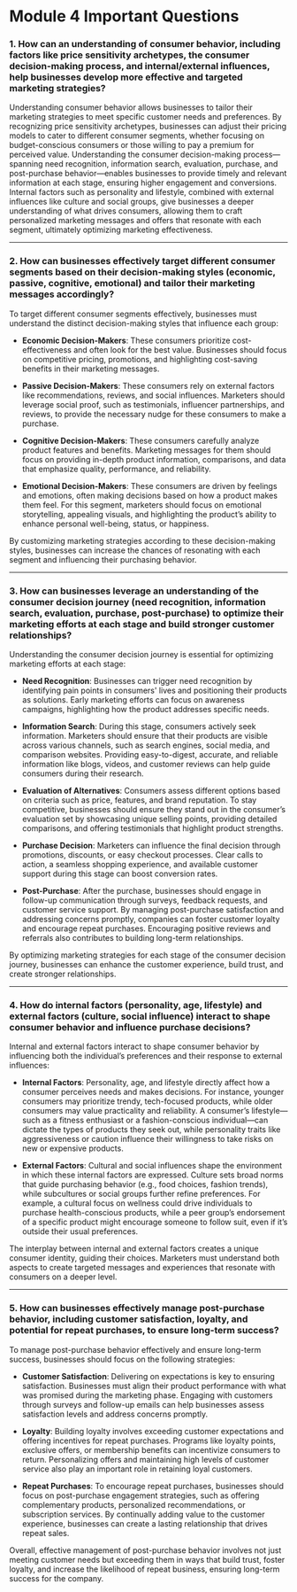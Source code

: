 # Module 4 Important Questions

### 1. How can an understanding of consumer behavior, including factors like price sensitivity archetypes, the consumer decision-making process, and internal/external influences, help businesses develop more effective and targeted marketing strategies?

Understanding consumer behavior allows businesses to tailor their marketing strategies to meet specific customer needs and preferences. By recognizing price sensitivity archetypes, businesses can adjust their pricing models to cater to different consumer segments, whether focusing on budget-conscious consumers or those willing to pay a premium for perceived value. Understanding the consumer decision-making process—spanning need recognition, information search, evaluation, purchase, and post-purchase behavior—enables businesses to provide timely and relevant information at each stage, ensuring higher engagement and conversions. Internal factors such as personality and lifestyle, combined with external influences like culture and social groups, give businesses a deeper understanding of what drives consumers, allowing them to craft personalized marketing messages and offers that resonate with each segment, ultimately optimizing marketing effectiveness.

---

### 2. How can businesses effectively target different consumer segments based on their decision-making styles (economic, passive, cognitive, emotional) and tailor their marketing messages accordingly?

To target different consumer segments effectively, businesses must understand the distinct decision-making styles that influence each group:

- **Economic Decision-Makers**: These consumers prioritize cost-effectiveness and often look for the best value. Businesses should focus on competitive pricing, promotions, and highlighting cost-saving benefits in their marketing messages.
  
- **Passive Decision-Makers**: These consumers rely on external factors like recommendations, reviews, and social influences. Marketers should leverage social proof, such as testimonials, influencer partnerships, and reviews, to provide the necessary nudge for these consumers to make a purchase.

- **Cognitive Decision-Makers**: These consumers carefully analyze product features and benefits. Marketing messages for them should focus on providing in-depth product information, comparisons, and data that emphasize quality, performance, and reliability.

- **Emotional Decision-Makers**: These consumers are driven by feelings and emotions, often making decisions based on how a product makes them feel. For this segment, marketers should focus on emotional storytelling, appealing visuals, and highlighting the product’s ability to enhance personal well-being, status, or happiness.

By customizing marketing strategies according to these decision-making styles, businesses can increase the chances of resonating with each segment and influencing their purchasing behavior.

---

### 3. How can businesses leverage an understanding of the consumer decision journey (need recognition, information search, evaluation, purchase, post-purchase) to optimize their marketing efforts at each stage and build stronger customer relationships?

Understanding the consumer decision journey is essential for optimizing marketing efforts at each stage:

- **Need Recognition**: Businesses can trigger need recognition by identifying pain points in consumers' lives and positioning their products as solutions. Early marketing efforts can focus on awareness campaigns, highlighting how the product addresses specific needs.

- **Information Search**: During this stage, consumers actively seek information. Marketers should ensure that their products are visible across various channels, such as search engines, social media, and comparison websites. Providing easy-to-digest, accurate, and reliable information like blogs, videos, and customer reviews can help guide consumers during their research.

- **Evaluation of Alternatives**: Consumers assess different options based on criteria such as price, features, and brand reputation. To stay competitive, businesses should ensure they stand out in the consumer’s evaluation set by showcasing unique selling points, providing detailed comparisons, and offering testimonials that highlight product strengths.

- **Purchase Decision**: Marketers can influence the final decision through promotions, discounts, or easy checkout processes. Clear calls to action, a seamless shopping experience, and available customer support during this stage can boost conversion rates.

- **Post-Purchase**: After the purchase, businesses should engage in follow-up communication through surveys, feedback requests, and customer service support. By managing post-purchase satisfaction and addressing concerns promptly, companies can foster customer loyalty and encourage repeat purchases. Encouraging positive reviews and referrals also contributes to building long-term relationships.

By optimizing marketing strategies for each stage of the consumer decision journey, businesses can enhance the customer experience, build trust, and create stronger relationships.

---

### 4. How do internal factors (personality, age, lifestyle) and external factors (culture, social influence) interact to shape consumer behavior and influence purchase decisions?

Internal and external factors interact to shape consumer behavior by influencing both the individual’s preferences and their response to external influences:

- **Internal Factors**: Personality, age, and lifestyle directly affect how a consumer perceives needs and makes decisions. For instance, younger consumers may prioritize trendy, tech-focused products, while older consumers may value practicality and reliability. A consumer’s lifestyle—such as a fitness enthusiast or a fashion-conscious individual—can dictate the types of products they seek out, while personality traits like aggressiveness or caution influence their willingness to take risks on new or expensive products.

- **External Factors**: Cultural and social influences shape the environment in which these internal factors are expressed. Culture sets broad norms that guide purchasing behavior (e.g., food choices, fashion trends), while subcultures or social groups further refine preferences. For example, a cultural focus on wellness could drive individuals to purchase health-conscious products, while a peer group’s endorsement of a specific product might encourage someone to follow suit, even if it’s outside their usual preferences.

The interplay between internal and external factors creates a unique consumer identity, guiding their choices. Marketers must understand both aspects to create targeted messages and experiences that resonate with consumers on a deeper level.

---

### 5. How can businesses effectively manage post-purchase behavior, including customer satisfaction, loyalty, and potential for repeat purchases, to ensure long-term success?

To manage post-purchase behavior effectively and ensure long-term success, businesses should focus on the following strategies:

- **Customer Satisfaction**: Delivering on expectations is key to ensuring satisfaction. Businesses must align their product performance with what was promised during the marketing phase. Engaging with customers through surveys and follow-up emails can help businesses assess satisfaction levels and address concerns promptly.

- **Loyalty**: Building loyalty involves exceeding customer expectations and offering incentives for repeat purchases. Programs like loyalty points, exclusive offers, or membership benefits can incentivize consumers to return. Personalizing offers and maintaining high levels of customer service also play an important role in retaining loyal customers.

- **Repeat Purchases**: To encourage repeat purchases, businesses should focus on post-purchase engagement strategies, such as offering complementary products, personalized recommendations, or subscription services. By continually adding value to the customer experience, businesses can create a lasting relationship that drives repeat sales.

Overall, effective management of post-purchase behavior involves not just meeting customer needs but exceeding them in ways that build trust, foster loyalty, and increase the likelihood of repeat business, ensuring long-term success for the company.

